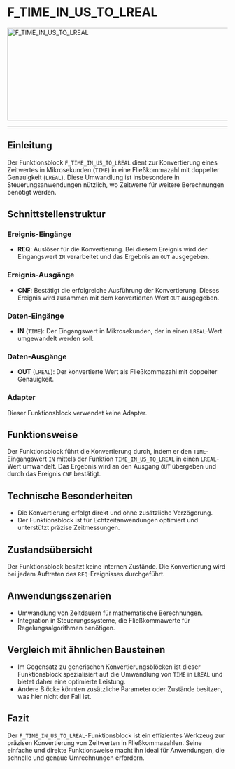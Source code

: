 # F_TIME_IN_US_TO_LREAL

<img width="1536" height="212" alt="F_TIME_IN_US_TO_LREAL" src="https://github.com/user-attachments/assets/ece70afa-d5af-4a67-a95e-e1c2a79fc167" />

* * * * * * * * * *
## Einleitung
Der Funktionsblock `F_TIME_IN_US_TO_LREAL` dient zur Konvertierung eines Zeitwertes in Mikrosekunden (`TIME`) in eine Fließkommazahl mit doppelter Genauigkeit (`LREAL`). Diese Umwandlung ist insbesondere in Steuerungsanwendungen nützlich, wo Zeitwerte für weitere Berechnungen benötigt werden.

## Schnittstellenstruktur

### **Ereignis-Eingänge**
- **REQ**: Auslöser für die Konvertierung. Bei diesem Ereignis wird der Eingangswert `IN` verarbeitet und das Ergebnis an `OUT` ausgegeben.

### **Ereignis-Ausgänge**
- **CNF**: Bestätigt die erfolgreiche Ausführung der Konvertierung. Dieses Ereignis wird zusammen mit dem konvertierten Wert `OUT` ausgegeben.

### **Daten-Eingänge**
- **IN** (`TIME`): Der Eingangswert in Mikrosekunden, der in einen `LREAL`-Wert umgewandelt werden soll.

### **Daten-Ausgänge**
- **OUT** (`LREAL`): Der konvertierte Wert als Fließkommazahl mit doppelter Genauigkeit.

### **Adapter**
Dieser Funktionsblock verwendet keine Adapter.

## Funktionsweise
Der Funktionsblock führt die Konvertierung durch, indem er den `TIME`-Eingangswert `IN` mittels der Funktion `TIME_IN_US_TO_LREAL` in einen `LREAL`-Wert umwandelt. Das Ergebnis wird an den Ausgang `OUT` übergeben und durch das Ereignis `CNF` bestätigt.

## Technische Besonderheiten
- Die Konvertierung erfolgt direkt und ohne zusätzliche Verzögerung.
- Der Funktionsblock ist für Echtzeitanwendungen optimiert und unterstützt präzise Zeitmessungen.

## Zustandsübersicht
Der Funktionsblock besitzt keine internen Zustände. Die Konvertierung wird bei jedem Auftreten des `REQ`-Ereignisses durchgeführt.

## Anwendungsszenarien
- Umwandlung von Zeitdauern für mathematische Berechnungen.
- Integration in Steuerungssysteme, die Fließkommawerte für Regelungsalgorithmen benötigen.

## Vergleich mit ähnlichen Bausteinen
- Im Gegensatz zu generischen Konvertierungsblöcken ist dieser Funktionsblock spezialisiert auf die Umwandlung von `TIME` in `LREAL` und bietet daher eine optimierte Leistung.
- Andere Blöcke könnten zusätzliche Parameter oder Zustände besitzen, was hier nicht der Fall ist.

## Fazit
Der `F_TIME_IN_US_TO_LREAL`-Funktionsblock ist ein effizientes Werkzeug zur präzisen Konvertierung von Zeitwerten in Fließkommazahlen. Seine einfache und direkte Funktionsweise macht ihn ideal für Anwendungen, die schnelle und genaue Umrechnungen erfordern.
